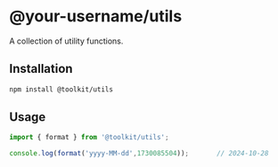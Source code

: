 # @your-username/utils

A collection of utility functions.

## Installation

```bash
npm install @toolkit/utils
```

## Usage

```javaScript
import { format } from '@toolkit/utils';

console.log(format('yyyy-MM-dd',1730085504));       // 2024-10-28